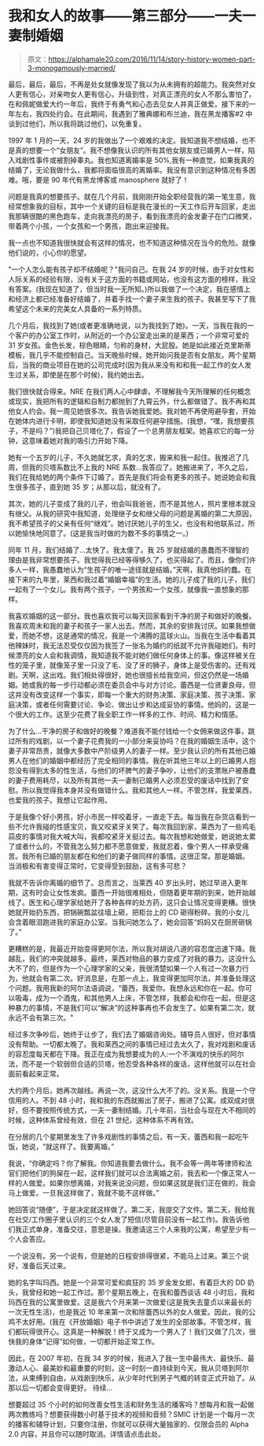 # 我和女人的故事——第三部分——一夫一妻制婚姻

> 原文：<https://alphamale20.com/2016/11/14/story-history-women-part-3-monogamously-married/>

最后，最后，最后，不再是处女就像发现了我以为从未拥有的超能力。我突然对女人更有信心，对亲吻女人更有信心，升级到性，对真正漂亮的女人不那么害怕了。在和佩妮做爱大约一年后，我终于有勇气和心态去见女人并真正做爱。接下来的一年左右，我四处约会。在此期间，我遇到了雅典娜和布兰迪，我在黑龙播客#2 中谈到过他们，所以我将跳过他们，以免重复。

1997 年 1 月的一天，24 岁的我做出了一个艰难的决定。我知道我不想结婚，也不是真的想要一个“女朋友”。我不想像我认识的所有其他女朋友或已婚男人一样，陷入戏剧性事件或被割掉睾丸。我也知道离婚率是 50%,我有一种直觉，如果我真的结婚了，无论我做什么，我都将面临很高的离婚率。我没有意识到这种情况有多困难。哦，要是 90 年代有黑龙博客或 manosphere 就好了！

问题是我真的想要孩子。就在几个月前，我刚刚开始全职经营我的第一笔生意，我经常想象我的目标，其中一个关键的目标是我在漫长的一天工作后开车回家，走出我那辆很酷的黑色跑车，走向我漂亮的房子，看到我漂亮的金发妻子在门口微笑，带着两个小孩，一个女孩和一个男孩，跑出来迎接我。

我一点也不知道我很快就会有这样的情况，也不知道这种情况在当今的危险。就像他们说的，小心你的愿望。

"一个人怎么能有孩子却不结婚呢？"我问自己。在我 24 岁的时候，由于对女性和人际关系的经验有限，没有关于这方面的书籍或网站，也没有这方面的榜样，我没有答案。(我现在知道了，但当时我一无所知。)所以我做了一个决定，我在感情上和经济上都已经准备好结婚了，并着手找一个妻子来生我的孩子。我甚至写下了我希望这个未来的完美女人具备的一系列特质。

几个月后，我找到了她(或者更准确地说，以为我找到了她)。一天，当我在我的一个客户的办公室工作时，从附近的一个办公室走出来的是莱西；一个非常可爱的 31 岁女孩。金色长发，棕色眼睛，匀称的身材，大屁股。她是如此接近克里斯蒂模板，我几乎不能控制自己。当天晚些时候，她开始问我是否有女朋友。两个星期后，当我的商业项目在她的公司完成时(因为我从来没有和和我一起工作的女人发生过关系，即使是在那个时候)，我约她出去。

我们很快就合得来。NRE 在我们两人心中肆虐。不理解我今天所理解的任何概念或现实，我把所有的逻辑和自制力都抛到了九霄云外，什么都做错了。我不再和其他女人约会。我一周见她很多次。我告诉她我爱她。我对她不再使用避孕套，开始在她体内进行卡明，即使我知道她没有采取任何避孕措施。(我想，“嘿，我想要孩子，不是吗？”)我把自己贝塔化了，假设了一个总男朋友框架。她喜欢它的每一分钟，这意味着她对我的吸引力开始下降。

她有一个五岁的儿子，不久她就乞求，真的乞求，搬来和我一起住。我推迟了几周，但我的贝塔系数比不上我的 NRE 系数...我答应了。她搬进来了，不久之后，我们在我给她的两个条件下订婚了。首先是我们将会有更多的孩子。她说她会和我生很多孩子，直到她 35 岁；从那以后，就没有了。

其次，她的儿子变成了我的儿子，他会叫我爸爸，而不是其他人，照片里根本就没有继父。从我的研究中我知道，处理继子女和继父母的问题是离婚的第二大原因，我不希望孩子的父亲有任何“继戏”。她讨厌她儿子的生父，也没有和他联系过，所以她愉快地同意了。(这是我当时做的为数不多的事情之一。)

同年 11 月，我们结婚了...太快了。我太傻了。我 25 岁就结婚的愚蠢而不理智的理由是我非常想要孩子。我觉得我已经等得够久了，也买得起了。而且，像你们许多人一样，我愚蠢地认为“生孩子的唯一途径就是结婚。”天啊，我真他妈的蠢。在接下来的九年里，莱西和我过着“婚姻幸福”的生活。她的儿子成了我的儿子，我们一起有了一个女儿。我有两个孩子，一个男孩和一个女孩，就像我一直想象的那样。

我喜欢婚姻的这一部分。我也喜欢我可以每天回家看到干净的房子和做好的晚餐。我喜欢周末和我的妻子和孩子一家人出去。然而，其余的安排我讨厌。如果我想做爱，而她不想，这是通常的情况，我是一个沸腾的蓝球火山。当我在生活中看着其他辣妹时，我无法忍受仅仅因为我签了一张名为婚约的纸就不允许我碰她们。有时候漂亮的女人会和我调情，我知道我不能对她们做任何身体上的事。像这样被关在性的笼子里，就像笼子里一只没了毛、没了牙的狮子，身体上是受伤害的。还有戏剧。天啊，这出戏。我们相处得很好，她也很擅长给我空间，但这仍然是一场婚姻。她或我的每一步行动都必须在委员会中与对方讨论。蕾西是一位贤妻良母，但这并没有改变这样一个事实，即每一个重大的财务决策、家庭决策、孩子决策、家庭决策，或者任何需要讨论、争论、做出让步和达成妥协的事情。他妈的，这是一个很大的工作。这至少花费了我全职工作一样多的工作、时间、精力和情感。

为了什么...干净的房子和做好的晚餐？难道我不能付钱给一个女佣来做这件事，跳过所有的戏剧，以一个妻子花费我的一小部分来妥协吗？在我的婚姻生活中，这个妻子非常昂贵，就像大多数中产阶级男人的妻子一样。至少我认识的所有其他已婚男人在他们的婚姻中都经历了完全相同的事情。我在听其他三年以上的已婚男人抱怨没有得到太多的性生活，与他们的坏脾气的妻子争吵，让他们的支票账户被愚蠢的妻子费用耗尽，以及所有其他一夫一妻制已婚男人必须忍受的废话中找到了安慰。所以我觉得我本身并没有做错什么。我和其他人一样。不管怎样，我爱莱西，也爱我的孩子。我想让它起作用。

于是我像个好小男孩，好小市民一样咬着牙，一直走下去。每当我在杂货店看到一些不允许我碰的性感宝贝，我又咬紧牙关笑了。每次我回到家，莱西为了一些鸡毛蒜皮的事情对我大喊大叫，我都咬紧牙关挺过去。每次我想和她做爱，她说她太累了或者什么的，不管我怎么努力都不愿意做爱，我就忍着，像个男人一样承受痛苦。我所有已婚的朋友都在和他们的妻子做同样的事情。这很正常。那是婚姻。
当消极和有害变得正常时，它变得受到鼓励，这有多可悲？

我就不告诉你离婚的细节了。总而言之，当莱西 40 岁出头时，她过早进入更年期，这有时会让女性发疯。蕾西一开始很难相处，但随着更年期的到来，她开始越线了。医生和心理学家给她开了各种各样的处方药，这只会让情况变得更糟。很快她就开始扔东西，把锅碗瓢盆往墙上砸，把柜台上的 CD 砸得粉碎。我的小女儿会含着眼泪跑进我的家庭办公室。当我问她怎么了，她会回答“妈妈又在厨房砸锅了。”

更糟糕的是，我最近开始变得更阿尔法，所以我对胡说八道的容忍度迅速下降。我越乱，我们的冲突就越多。最终，莱西对物品的暴力变成了对我的暴力。这没什么大不了的，但是作为一个心理学家的父亲，我很清楚如果一个人有过一次暴力行为，他就会有第二次。好消息是，在那一点上，我变得更加阿尔法，并准备处理这个问题。我用我新的阿尔法语调说，“蕾西，我爱你。我想永远和你在一起。你可以吸毒，成为一个酒鬼，和其他男人上床，不管怎样，我都会和你在一起，但是这种暴力的事情，不是我们可以“解决”的这种事再也不会发生了。如果有第二次，就永远不会有第三次。"

经过多次争吵后，她终于让步了，我们去了婚姻咨询处。辅导员人很好，但对事情没有帮助。一切都太晚了。我和莱西之间的事情已经过去太久了，我对戏剧和废话的容忍度每天都在下降。我正在成为我想要成为的人:一个不演戏的快乐的阿尔法，而不是一个软弱但合适的贝塔，他忍受各种各样的废话，这样他就可以在社会面前看起来正常。

大约两个月后，她再次越线。再说一次，这没什么大不了的。没关系。我是一个守信用的人。不到 48 小时，我和我的东西就搬出了房子，搬进了公寓。成双成对很好，但不要按照传统方式，一夫一妻制结婚。几十年前，当社会与现在大不相同的时候，这种体系曾经有效，但在 21 世纪，这种体系不再有效。

在分居的几个星期里发生了许多戏剧性的事情之后，有一天，蕾西和我一起吃午饭，她说，“就这样了。我要离婚。”

我说，“你确定吗？你了解我。你知道我要去做什么。我不会等一两年等律师和法官们把他们的狗屎在一起，这样我们就可以合法离婚之前，我去和一个像正常人一样的人做爱。如果你想离婚，对我来说没问题，但如果这就是我们正在做的，我会马上做爱。一旦我这样做了，我就不能不这样做。”

她回答说“随便”，于是决定就这样做了。第二天，我提交了文件。第二天，我给我在社交/工作圈子里认识的三个女人发了短信(尽管目前没有一起工作)。我告诉他们我正式单身，准备交往，意思是操。我邀请这三个人来我的公寓，希望至少有一个人会答应。

一个说没有。另一个说有，但是她的日程安排得很紧，不能马上过来。第三个说好，准备后天过来。

她的名字叫玛西。她是一个非常可爱和疯狂的 35 岁金发女郎，有着巨大的 DD 奶头，我曾经和她一起工作过。那个星期五晚上，在我和蕾西谈话 48 小时后，我和玛西在我的公寓里做爱。这是我六个月来第一次做爱(这是我失去童贞以来最长的一次无性生活)，也是我近 10 年来第一次和除蕾西以外的女人做爱。因此，我的公鸡不太好用。(我在《开放婚姻》电子书中讲述了发生的全部故事。不管怎样，我们都玩得很开心。这真是一种解脱！终于又成为一个男人了！我们又做了几次，很快我的身体“记得”如何做，一切都开始正常工作。

因此，在 2007 年初，在我 34 岁的时候，我进入了我一生中最伟大、最快乐、最激动人心、最美妙和最重要的时刻，这一时刻一直持续到今天。我从贝塔到阿尔法，从束缚到自由，从戏剧到快乐，从少年时代到男子气概的转变正式开始了。从那以后一切都会变得更好。
待续...

想要超过 35 个小时的如何改善女性生活和财务生活的播客吗？想每月和我一起做两次教练吗？想要获得数小时基于技术的视频和音频？SMIC 计划是一个每月一次的播客和辅导计划，只要你注册，你就可以获得大量独家的、仅限会员的 Alpha 2.0 内容，并且你可以随时取消。详情请点击此处。